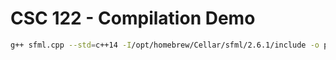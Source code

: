 # CSC 122 - Compilation Demo

```bash
g++ sfml.cpp --std=c++14 -I/opt/homebrew/Cellar/sfml/2.6.1/include -o prog -L /opt/homebrew/Cellar/sfml/2.6.1/lib -lsfml-window -lsfml-system -lsfml-graphics
```
